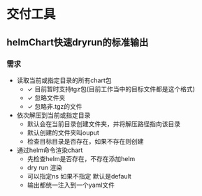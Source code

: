 # 交付工具
## helmChart快速dryrun的标准输出
### 需求
+ 读取当前或指定目录的所有chart包
  - ✓ 目前暂时支持tgz包(目前工作当中的目标文件都是这个格式)
  - ✓ 忽略文件夹
  - ✓ 忽略非.tgz的文件
+ 依次解压到当前或指定目录
  - 默认会在当前目录创建文件夹，并将解压路径指向该目录
  - 默认创建的文件夹叫ouput
  - 检查目标目录是否存在，如果不存在则创建
+ 通过helm命令渲染chart
  - 先检查helm是否存在，不存在添加helm
  - dry run 渲染
  - 可以指定ns 如果不指定 默认是default
  - 输出都统一注入到一个yaml文件
  
